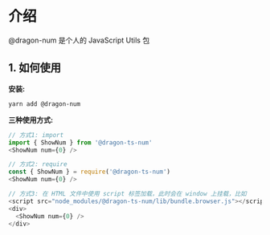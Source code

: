 # 介绍

@dragon-num 是个人的 JavaScript Utils 包

## 1. 如何使用

**安装:**
```shell
yarn add @dragon-num
```

**三种使用方式:**
```js
// 方式1: import
import { ShowNum } from '@dragon-ts-num'
<ShowNum num={0} />

// 方式2: require
const { ShowNum } = require('@dragon-ts-num')
<ShowNum num={0} />

// 方式3: 在 HTML 文件中使用 script 标签加载，此时会在 window 上挂载，比如
<script src="node_modules/@dragon-ts-num/lib/bundle.browser.js"></script>
<div>
  <ShowNum num={0} />
</div>
```
